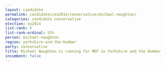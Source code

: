 ```yaml
---
layout: candidate
permalink: candidates/eu2014/conservative/michael-naughton/
categories: candidate conservative
election: eu2014
list-rank: 5
list-rank-ordinal: 5th
person: michael-naughton
region: yorkshire-and-the-humber
party: conservative
title: Michael Naughton is running for MEP in Yorkshire and the Humber for the Conservative Party
incumbent: false
---
```

